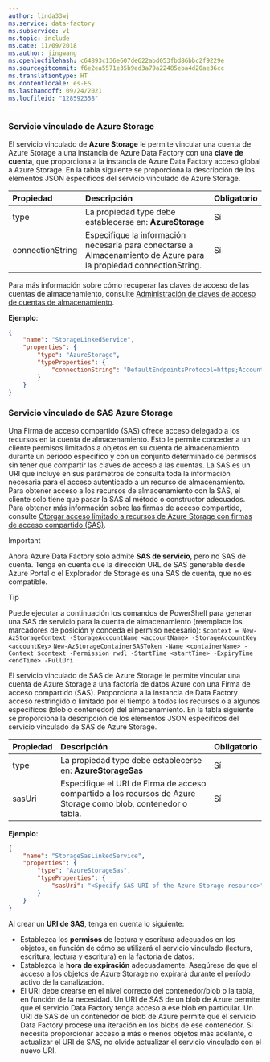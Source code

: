 ```yaml
---
author: linda33wj
ms.service: data-factory
ms.subservice: v1
ms.topic: include
ms.date: 11/09/2018
ms.author: jingwang
ms.openlocfilehash: c64893c136e607de622abd053fbd86bbc2f9229e
ms.sourcegitcommit: f6e2ea5571e35b9ed3a79a22485eba4d20ae36cc
ms.translationtype: HT
ms.contentlocale: es-ES
ms.lasthandoff: 09/24/2021
ms.locfileid: "128592358"
---
```

### <a name="azure-storage-linked-service"></a>Servicio vinculado de Azure Storage
El servicio vinculado de **Azure Storage** le permite vincular una cuenta de Azure Storage a una instancia de Azure Data Factory con una **clave de cuenta**, que proporciona a la instancia de Azure Data Factory acceso global a Azure Storage. En la tabla siguiente se proporciona la descripción de los elementos JSON específicos del servicio vinculado de Azure Storage.

| Propiedad | Descripción | Obligatorio |
|:--- |:--- |:--- |
| type |La propiedad type debe establecerse en: **AzureStorage** |Sí |
| connectionString |Especifique la información necesaria para conectarse a Almacenamiento de Azure para la propiedad connectionString. |Sí |

Para más información sobre cómo recuperar las claves de acceso de las cuentas de almacenamiento, consulte [Administración de claves de acceso de cuentas de almacenamiento](../../../storage/common/storage-account-keys-manage.md).

**Ejemplo**:  

```json
{
    "name": "StorageLinkedService",
    "properties": {
        "type": "AzureStorage",
        "typeProperties": {
            "connectionString": "DefaultEndpointsProtocol=https;AccountName=<accountname>;AccountKey=<accountkey>"
        }
    }
}
```

### <a name="azure-storage-sas-linked-service"></a>Servicio vinculado de SAS Azure Storage
Una Firma de acceso compartido (SAS) ofrece acceso delegado a los recursos en la cuenta de almacenamiento. Esto le permite conceder a un cliente permisos limitados a objetos en su cuenta de almacenamiento durante un período específico y con un conjunto determinado de permisos sin tener que compartir las claves de acceso a las cuentas. La SAS es un URI que incluye en sus parámetros de consulta toda la información necesaria para el acceso autenticado a un recurso de almacenamiento. Para obtener acceso a los recursos de almacenamiento con la SAS, el cliente solo tiene que pasar la SAS al método o constructor adecuados. Para obtener más información sobre las firmas de acceso compartido, consulte [Otorgar acceso limitado a recursos de Azure Storage con firmas de acceso compartido (SAS)](../../../storage/common/storage-sas-overview.md).

> [!IMPORTANT]
> Ahora Azure Data Factory solo admite **SAS de servicio**, pero no SAS de cuenta. Tenga en cuenta que la dirección URL de SAS generable desde Azure Portal o el Explorador de Storage es una SAS de cuenta, que no es compatible.

> [!TIP]
> Puede ejecutar a continuación los comandos de PowerShell para generar una SAS de servicio para la cuenta de almacenamiento (reemplace los marcadores de posición y conceda el permiso necesario): `$context = New-AzStorageContext -StorageAccountName <accountName> -StorageAccountKey <accountKey>`
> `New-AzStorageContainerSASToken -Name <containerName> -Context $context -Permission rwdl -StartTime <startTime> -ExpiryTime <endTime> -FullUri`

El servicio vinculado de SAS de Azure Storage le permite vincular una cuenta de Azure Storage a una factoría de datos Azure con una Firma de acceso compartido (SAS). Proporciona a la instancia de Data Factory acceso restringido o limitado por el tiempo a todos los recursos o a algunos específicos (blob o contenedor) del almacenamiento. En la tabla siguiente se proporciona la descripción de los elementos JSON específicos del servicio vinculado de SAS de Azure Storage. 

| Propiedad | Descripción | Obligatorio |
|:--- |:--- |:--- |
| type |La propiedad type debe establecerse en: **AzureStorageSas** |Sí |
| sasUri |Especifique el URI de Firma de acceso compartido a los recursos de Azure Storage como blob, contenedor o tabla.  |Sí |

**Ejemplo**:

```json
{
    "name": "StorageSasLinkedService",
    "properties": {
        "type": "AzureStorageSas",
        "typeProperties": {
            "sasUri": "<Specify SAS URI of the Azure Storage resource>"
        }
    }
}
```

Al crear un **URI de SAS**, tenga en cuenta lo siguiente:  

* Establezca los **permisos** de lectura y escritura adecuados en los objetos, en función de cómo se utilizará el servicio vinculado (lectura, escritura, lectura y escritura) en la factoría de datos.
* Establezca la **hora de expiración** adecuadamente. Asegúrese de que el acceso a los objetos de Azure Storage no expirará durante el período activo de la canalización.
* El URI debe crearse en el nivel correcto del contenedor/blob o la tabla, en función de la necesidad. Un URI de SAS de un blob de Azure permite que el servicio Data Factory tenga acceso a ese blob en particular. Un URI de SAS de un contenedor de blob de Azure permite que el servicio Data Factory procese una iteración en los blobs de ese contenedor. Si necesita proporcionar acceso a más o menos objetos más adelante, o actualizar el URI de SAS, no olvide actualizar el servicio vinculado con el nuevo URI.   

